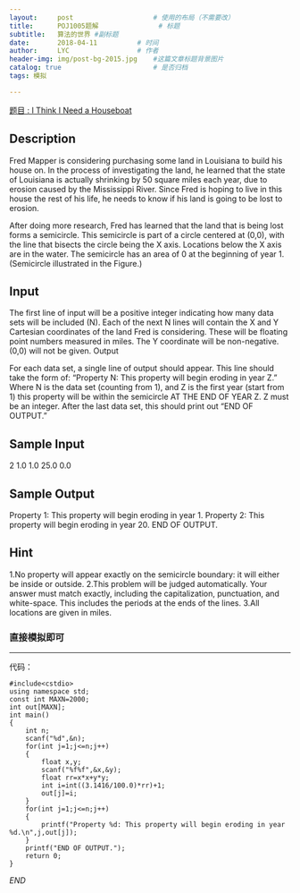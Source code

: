 ```yaml
---
layout:     post   				    # 使用的布局（不需要改）
title:      POJ1005题解 				# 标题 
subtitle:   算法的世界 #副标题
date:       2018-04-11			# 时间
author:     LYC					# 作者
header-img: img/post-bg-2015.jpg 	#这篇文章标题背景图片
catalog: true 						# 是否归档
tags: 模拟

---
```


[题目 : I Think I Need a Houseboat ](http://poj.org/problem?id=1005)

## Description

Fred Mapper is considering purchasing some land in Louisiana to build his house on. In the process of investigating the land, he learned that the state of Louisiana is actually shrinking by 50 square miles each year, due to erosion caused by the Mississippi River. Since Fred is hoping to live in this house the rest of his life, he needs to know if his land is going to be lost to erosion. 

After doing more research, Fred has learned that the land that is being lost forms a semicircle. This semicircle is part of a circle centered at (0,0), with the line that bisects the circle being the X axis. Locations below the X axis are in the water. The semicircle has an area of 0 at the beginning of year 1. (Semicircle illustrated in the Figure.) 


## Input

The first line of input will be a positive integer indicating how many data sets will be included (N). Each of the next N lines will contain the X and Y Cartesian coordinates of the land Fred is considering. These will be floating point numbers measured in miles. The Y coordinate will be non-negative. (0,0) will not be given.
Output

For each data set, a single line of output should appear. This line should take the form of: “Property N: This property will begin eroding in year Z.” Where N is the data set (counting from 1), and Z is the first year (start from 1) this property will be within the semicircle AT THE END OF YEAR Z. Z must be an integer. After the last data set, this should print out “END OF OUTPUT.”
## Sample Input

2
1.0 1.0
25.0 0.0
## Sample Output

Property 1: This property will begin eroding in year 1.
Property 2: This property will begin eroding in year 20.
END OF OUTPUT.
## Hint

1.No property will appear exactly on the semicircle boundary: it will either be inside or outside. 
2.This problem will be judged automatically. Your answer must match exactly, including the capitalization, punctuation, and white-space. This includes the periods at the ends of the lines. 
3.All locations are given in miles.

### 直接模拟即可

-----

代码：

```
#include<cstdio>
using namespace std;
const int MAXN=2000;
int out[MAXN];
int main()
{
    int n;
    scanf("%d",&n);
    for(int j=1;j<=n;j++)
    {
        float x,y;
        scanf("%f%f",&x,&y);
        float rr=x*x+y*y;
        int i=int((3.1416/100.0)*rr)+1;
        out[j]=i;
    }
    for(int j=1;j<=n;j++)
    {
        printf("Property %d: This property will begin eroding in year %d.\n",j,out[j]);
    }
    printf("END OF OUTPUT.");
    return 0;
}
```
*END*
